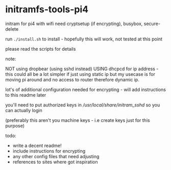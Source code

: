 # initramfs-tools-pi4
initram for pi4 with wifi
need cryptsetup (if encrypting), busybox, secure-delete

run `./install.sh` to install - hopefully this will work, not tested at this point

please read the scripts for details

note:

NOT using dropbear (using sshd instead)
USING dhcpcd for ip address - this could all be a lot simpler if just using static ip
but my usecase is for moving pi around and no access to router therefore dynamic ip.


lot's of additional configuration needed for encrypting - will add instructions to this readme later

you'll need to put authorized keys in */usr/local/share/initram_sshd* so you can actually login

(preferably this aren't you machine keys - i.e create keys just for this purpose)


todo:
* write a decent readme!
* include instructions for encrypting
* any other config files that need adjusting
* references to sites where got inspiration
